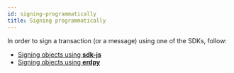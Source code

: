 ```yaml
---
id: signing-programmatically
title: Signing programmatically
---
```


In order to sign a transaction (or a message) using one of the SDKs, follow: 
 - [Signing objects using **sdk-js**](/sdk-and-tools/sdk-js/sdk-js-cookbook#signing-objects)
 - [Signing objects using **erdpy**](/sdk-and-tools/erdpy/erdpy-cookbook#signing-objects)
